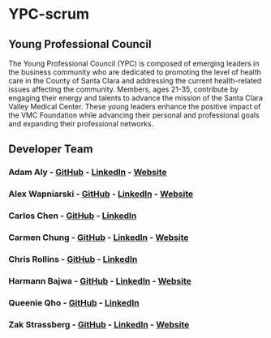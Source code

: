 # YPC-scrum


## Young Professional Council


The Young Professional Council (YPC) is composed of emerging leaders in the business community who are dedicated to promoting the level of health care in the County of Santa Clara and addressing the current health-related issues affecting the community. Members, ages 21-35, contribute by engaging their energy and talents to advance the mission of the Santa Clara Valley Medical Center. These young leaders enhance the positive impact of the VMC Foundation while advancing their personal and professional goals and expanding their professional networks.


## Developer Team

### **Adam Aly** - [GitHub](http://github.com/AdamAly831) - [LinkedIn](http://www.linkedin.com/in/adamalyart) - [Website](http://www.adamalyart.com/)
### **Alex Wapniarski** - [GitHub](http://github.com/alex-wap) - [LinkedIn](http://www.linkedin.com/in/wapniarski) - [Website](http://alexw.tech/)
### **Carlos Chen** - [GitHub](https://github.com/hccarlos) - [LinkedIn](http://www.linkedin.com/in/carlos-chen-aa00a71b)
### **Carmen Chung** - [GitHub]() - [LinkedIn]() - [Website]()
### **Chris Rollins** - [GitHub](http://github.com/chrisrollins) - [LinkedIn](http://www.linkedin.com/in/chris-rollins-2669a053)
### **Harmann Bajwa** - [GitHub](http://github.com/harmannb) - [LinkedIn](http://www.linkedin.com/in/harmannbajwa) - [Website](http://www.harmann.tech/)
### **Queenie Qho** - [GitHub](http://github.com/qho-queenie) - [LinkedIn](https://www.linkedin.com/in/queenieho1)
### **Zak Strassberg** - [GitHub](http://github.com/ZakStrassberg) - [LinkedIn](https://www.linkedin.com/in/zakstrassberg) - [Website](http://zakstrassberg.com)
